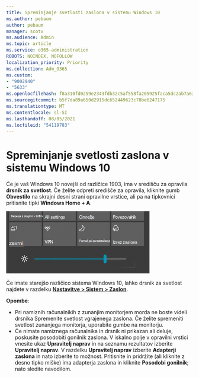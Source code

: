 ```yaml
---
title: Spreminjanje svetlosti zaslona v sistemu Windows 10
ms.author: pebaum
author: pebaum
manager: scotv
ms.audience: Admin
ms.topic: article
ms.service: o365-administration
ROBOTS: NOINDEX, NOFOLLOW
localization_priority: Priority
ms.collection: Adm_O365
ms.custom:
- "9002940"
- "5633"
ms.openlocfilehash: f8a310fd0259e2343fdb32c5af558fa205925faca5dc2ab7a637e0de1a5fbd20
ms.sourcegitcommit: b5f7da89a650d2915dc652449623c78be6247175
ms.translationtype: MT
ms.contentlocale: sl-SI
ms.lasthandoff: 08/05/2021
ms.locfileid: "54119783"
---
```

# <a name="change-screen-brightness-in-windows-10"></a>Spreminjanje svetlosti zaslona v sistemu Windows 10

Če je vaš Windows 10 novejši od različice 1903, ima v središču za opravila **drsnik za svetlost**. Če želite odpreti središče za opravila, kliknite gumb **Obvestilo** na skrajni desni strani opravilne vrstice, ali pa na tipkovnici pritisnite tipki **Windows Home + A**.

![Drsnik za svetlost](media/brightness-slider.png)

Če imate starejšo različico sistema Windows 10, lahko drsnik za svetlost najdete v razdelku **[Nastavitve > Sistem > Zaslon](ms-settings:display?activationSource=GetHelp)**.

**Opombe**:

- Pri namiznih računalnikih z zunanjim monitorjem morda ne boste videli drsnika Spremenite svetlost vgrajenega zaslona. Če želite spremeniti svetlost zunanjega monitorja, uporabite gumbe na monitorju.
- Če nimate namiznega računalnika in drsnik ni prikazan ali deluje, poskusite posodobiti gonilnik zaslona. V iskalno polje v opravilni vrstici vnesite ukaz **Upravitelj naprav** in na seznamu rezultatov izberite **Upravitelj naprav**. V razdelku **Upravitelj naprav** izberite **Adapterji zaslona** in nato izberite to možnost. Pritisnite in pridržite (ali kliknite z desno tipko miške) ima adapterja zaslona in kliknite **Posodobi gonilnik**; nato sledite navodilom.

